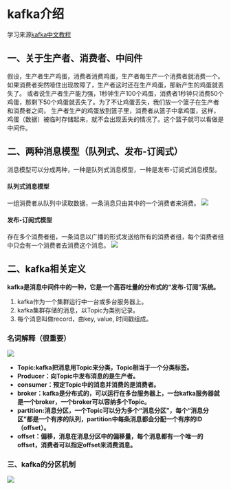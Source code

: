 # kafka介绍
学习来源[kafka中文教程](http://orchome.com/3)
## 一、关于生产者、消费者、中间件
假设，生产者生产鸡蛋，消费者消费鸡蛋，生产者每生产一个消费者就消费一个。如果消费者突然噎住出现故障了，生产者这时还在生产鸡蛋，那新产生的鸡蛋就丢失了。
或者说生产者生产能力强，1秒钟生产100个鸡蛋，消费者1秒钟只消费50个鸡蛋，那剩下50个鸡蛋就丢失了。为了不让鸡蛋丢失，我们放一个篮子在生产者和消费者之间，
生产者生产的鸡蛋放到篮子里，消费者从篮子中拿鸡蛋，这样，鸡蛋（数据）被临时存储起来，就不会出现丢失的情况了。这个篮子就可以看做是中间件。
## 二、两种消息模型（队列式、发布-订阅式）
消息模型可以分成两种，一种是队列式消息模型，一种是发布-订阅式消息模型。
#### 队列式消息模型
一组消费者从队列中读取数据，一条消息只由其中的一个消费者来消费。
![](https://github.com/daacheng/PythonBasic/blob/master/pic/kafkaqueue.png)
#### 发布-订阅式模型
存在多个消费者组，一条消息以广播的形式发送给所有的消费者组，每个消费者组中只会有一个消费者去消费这个消息。
![](https://github.com/daacheng/PythonBasic/blob/master/pic/kafkafabu.png)
## 二、kafka相关定义
**kafka是消息中间件中的一种，它是一个高吞吐量的分布式的“发布-订阅”系统。**
1. kafka作为一个集群运行中一台或多台服务器上。
2. kafka集群存储的消息，以Topic为类别记录。
3. 每个消息叫做record，由key, value, 时间戳组成。
### 名词解释（很重要）
![](https://github.com/daacheng/PythonBasic/blob/master/pic/kafkahanyi.png)
* **Topic:kafka把消息用Topic来分类，Topic相当于一个分类标签。**
* **Producer：向Topic中发布消息的是生产者。**
* **consumer：预定Topic中的消息并消费的是消费者。**
* **broker：kafka是分布式的，可以运行在多台服务器上，一台kafka服务器就是一个broker，一个broker可以容纳多个Topic。**
* **partition:消息分区，一个Topic可以分为多个“消息分区”，每个“消息分区”都是一个有序的队列，partition中每条消息都会分配一个有序的ID（offset）。**
* **offset：偏移，消息在消息分区中的偏移量，每个消息都有一个唯一的offset，消费者可以指定offset来消费消息。**
### 三、kafka的分区机制
![](https://github.com/daacheng/PythonBasic/blob/master/pic/kafkaleader.png)
